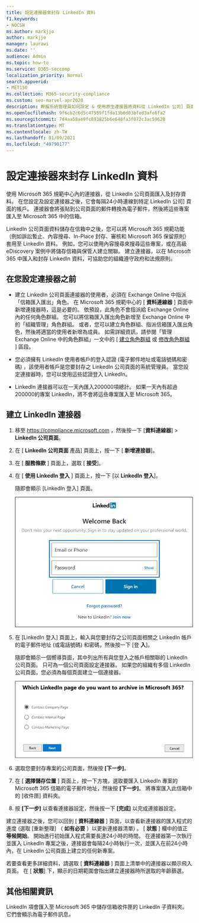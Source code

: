 ```yaml
---
title: 設定連接器來封存 LinkedIn 資料
f1.keywords:
- NOCSH
ms.author: markjjo
author: markjjo
manager: laurawi
ms.date: ''
audience: Admin
ms.topic: how-to
ms.service: O365-seccomp
localization_priority: Normal
search.appverid:
- MET150
ms.collection: M365-security-compliance
ms.custom: seo-marvel-apr2020
description: 瞭解系統管理員如何設定 & 使用原生連接器將資料從 LinkedIn 公司] 頁面匯入至 Microsoft 365。
ms.openlocfilehash: 9f6cb2c6d5c47559f1fda13b6d03bfed3afe6fa2
ms.sourcegitcommit: 7d4aa58ae9fc893825b6e648fa3f072c3ac59628
ms.translationtype: MT
ms.contentlocale: zh-TW
ms.lasthandoff: 01/09/2021
ms.locfileid: "49790177"
---
```

# <a name="set-up-a-connector-to-archive-linkedin-data"></a>設定連接器來封存 LinkedIn 資料

使用 Microsoft 365 規範中心內的連接器，從 LinkedIn 公司頁面匯入及封存資料。 在您設定及設定連接器之後，它會每隔24小時連線到特定 LinkedIn 公司] 頁面的帳戶。 連接器會將張貼到公司頁面的郵件轉換為電子郵件，然後將這些專案匯入至 Microsoft 365 中的信箱。

LinkedIn 公司頁面資料儲存在信箱中之後，您可以將 Microsoft 365 規範功能（例如訴訟暫止、內容搜尋、In-Place 封存、審核和 Microsoft 365 保留原則）套用至 LinkedIn 資料。 例如，您可以使用內容搜尋來搜尋這些專案，或在高級 eDiscovery 案例中將儲存信箱與保管人建立關聯。 建立連接器，以在 Microsoft 365 中匯入和封存 LinkedIn 資料，可協助您的組織遵守政府和法規原則。

## <a name="before-you-set-up-a-connector"></a>在您設定連接器之前

- 建立 LinkedIn 公司頁面連接器的使用者，必須在 Exchange Online 中指派「信箱匯入匯出」角色。 在 Microsoft 365 規範中心的 [ **資料連線器** ] 頁面中新增連接器時，這是必要的。 依預設，此角色不會指派給 Exchange Online 內的任何角色群組。 您可以將信箱匯入匯出角色新增至 Exchange Online 中的「組織管理」角色群組。 或者，您可以建立角色群組、指派信箱匯入匯出角色，然後將適當的使用者新增為成員。 如需詳細資訊，請參閱「管理 Exchange Online 中的角色群組」一文中的 [ [建立角色群組](https://docs.microsoft.com/Exchange/permissions-exo/role-groups#create-role-groups) 或 [修改角色群組](https://docs.microsoft.com/Exchange/permissions-exo/role-groups#modify-role-groups) ] 區段。

- 您必須擁有 LinkedIn 使用者帳戶的登入認證 (電子郵件地址或電話號碼和密碼) ，該使用者帳戶是您要封存之 LinkedIn 公司頁面的系統管理員。 當您設定連接器時，您可以使用這些認證登入 LinkedIn。

- LinkedIn 連接器可以在一天內匯入200000項總計。 如果一天內有超過200000的專案 LinkedIn，將不會將這些專案匯入至 Microsoft 365。

## <a name="create-a-linkedin-connector"></a>建立 LinkedIn 連接器

1. 移至 <https://compliance.microsoft.com> ，然後按一下 [**資料連線器**]  >  **LinkedIn 公司頁面**。

2. 在 [ **LinkedIn 公司頁面** 產品] 頁面上，按一下 [ **新增連接器**]。

3. 在 [ **服務條款** ] 頁面上，選取 [ **接受**]。

4. 在 [ **使用 LinkedIn 登入** ] 頁面上，按一下 [以 **LinkedIn 登入**]。

   隨即會顯示 [LinkedIn 登入] 頁面。

   ![LinkedIn 登入頁面](../media/LinkedInSigninPage.png)

5. 在 [LinkedIn 登入] 頁面上，輸入與您要封存之公司頁面相關之 LinkedIn 帳戶的電子郵件地址 (或電話號碼) 和密碼，然後按一下 [登 **入**]。

   隨即會顯示一個嚮導頁面，其中列出所有與您登入之帳戶相關聯的 LinkedIn 公司頁面。 只可為一個公司頁面設定連接器。 如果您的組織有多個 LinkedIn 公司頁面，您必須為每個頁面建立一個連接器。

   ![隨即會顯示一個包含 LinkedIn 公司頁面清單的頁面](../media/LinkedInSelectCompanyPage.png)

6. 選取您要封存專案的公司頁面，然後按 **[下一步]**。

7. 在 [ **選擇儲存位置** ] 頁面上，按一下方塊，選取要匯入 LinkedIn 專案的 Microsoft 365 信箱的電子郵件地址，然後按 **[下一步]**。 將專案匯入此信箱中的 [收件匣] 資料夾。

8. 按 **[下一步]** 以查看連接器設定，然後按一下 **[完成]** 以完成連接器設定。

建立連接器之後，您可以回到 [ **資料連線器** ] 頁面，以查看新連接器的匯入程式的進度 (選取 [重新整理] （ **如有必要** ）以更新連接器清單) 。 [ **狀態** ] 欄中的值正 **等候開始**。 開始進行初始匯入程式需要長達24小時的時間。 在連接器第一次執行並匯入 LinkedIn 專案之後，連接器會每隔24小時執行一次，並匯入在前24小時內，在 LinkedIn 公司頁面上建立的任何新專案。

若要查看更多詳細資料，請選取 [ **資料連線器** ] 頁面上清單中的連接器以顯示飛入頁面。 在 [ **狀態**] 下，顯示的日期範圍會指出建立連接器時所選取的年齡篩選。

## <a name="more-information"></a>其他相關資訊

LinkedIn 項會匯入至 Microsoft 365 中儲存信箱收件匣的 LinkedIn 子資料夾。 它們會顯示為電子郵件訊息。
